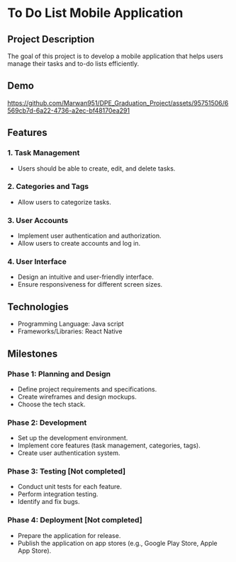 # To Do List Mobile Application

## Project Description

The goal of this project is to develop a mobile application that helps users manage their tasks and to-do lists efficiently.

## Demo

https://github.com/Marwan951/DPE_Graduation_Project/assets/95751506/6569cb7d-6a22-4736-a2ec-bf48170ea291



## Features

### 1. Task Management

- Users should be able to create, edit, and delete tasks.


### 2. Categories and Tags

- Allow users to categorize tasks.


### 3. User Accounts

- Implement user authentication and authorization.
- Allow users to create accounts and log in.

### 4. User Interface

- Design an intuitive and user-friendly interface.
- Ensure responsiveness for different screen sizes.

## Technologies

- Programming Language: Java script
- Frameworks/Libraries: React Native

## Milestones

### Phase 1: Planning and Design

- Define project requirements and specifications.
- Create wireframes and design mockups.
- Choose the tech stack.

### Phase 2: Development

- Set up the development environment.
- Implement core features (task management, categories, tags).
- Create user authentication system.

### Phase 3: Testing [Not completed]

- Conduct unit tests for each feature.
- Perform integration testing.
- Identify and fix bugs.

### Phase 4: Deployment [Not completed]

- Prepare the application for release.
- Publish the application on app stores (e.g., Google Play Store, Apple App Store).
  


